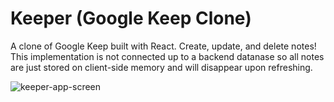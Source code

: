 <h1>Keeper (Google Keep Clone)</h1>

A clone of Google Keep built with React. Create, update, and delete notes! This implementation is not connected up to a backend datanase so all notes are just stored on client-side memory and will disappear upon refreshing.

![keeper-app-screen](https://user-images.githubusercontent.com/13951154/186230216-68383d85-c0f6-4f30-9270-ff035b5cc4fc.png)

